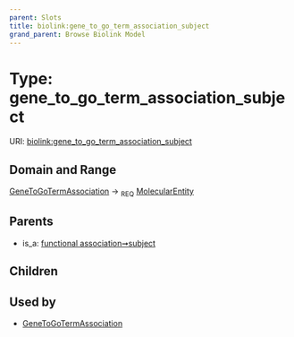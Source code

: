 ```yaml
---
parent: Slots
title: biolink:gene_to_go_term_association_subject
grand_parent: Browse Biolink Model
---
```


# Type: gene_to_go_term_association_subject




URI: [biolink:gene_to_go_term_association_subject](https://w3id.org/biolink/vocab/gene_to_go_term_association_subject)

## Domain and Range

[GeneToGoTermAssociation](GeneToGoTermAssociation.md) ->  <sub>REQ</sub> [MolecularEntity](MolecularEntity.md)

## Parents

 *  is_a: [functional association➞subject](functional_association_subject.md)

## Children


## Used by

 * [GeneToGoTermAssociation](GeneToGoTermAssociation.md)
